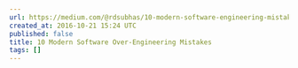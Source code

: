 ```yaml
---
url: https://medium.com/@rdsubhas/10-modern-software-engineering-mistakes-bc67fbef4fc8#.fhhuzlc5a
created_at: 2016-10-21 15:24 UTC
published: false
title: 10 Modern Software Over-Engineering Mistakes
tags: []
---
```



